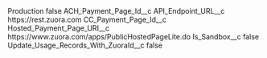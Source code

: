 <?xml version="1.0" encoding="UTF-8"?>
<CustomMetadata xmlns="http://soap.sforce.com/2006/04/metadata" xmlns:xsi="http://www.w3.org/2001/XMLSchema-instance" xmlns:xsd="http://www.w3.org/2001/XMLSchema">
    <label>Production</label>
    <protected>false</protected>
    <values>
        <field>ACH_Payment_Page_Id__c</field>
        <value xsi:nil="true"/>
    </values>
    <values>
        <field>API_Endpoint_URL__c</field>
        <value xsi:type="xsd:string">https://rest.zuora.com</value>
    </values>
    <values>
        <field>CC_Payment_Page_Id__c</field>
        <value xsi:nil="true"/>
    </values>
    <values>
        <field>Hosted_Payment_Page_URI__c</field>
        <value xsi:type="xsd:string">https://www.zuora.com/apps/PublicHostedPageLite.do</value>
    </values>
    <values>
        <field>Is_Sandbox__c</field>
        <value xsi:type="xsd:boolean">false</value>
    </values>
    <values>
        <field>Update_Usage_Records_With_ZuoraId__c</field>
        <value xsi:type="xsd:boolean">false</value>
    </values>
</CustomMetadata>
